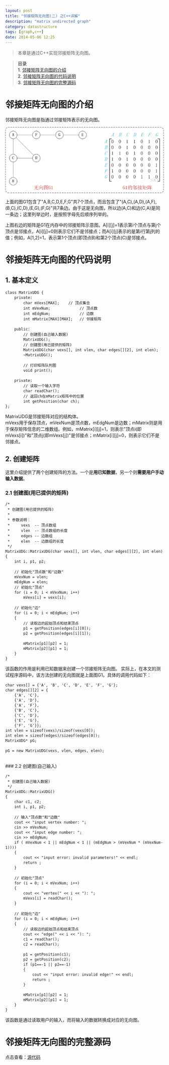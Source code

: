 ```yaml
---
layout: post
title: "邻接矩阵无向图(二) 之C++详解"
description: "matrix undirected graph"
category: datastructure
tags: [graph,c++]
date: 2014-05-06 12:25
---
```


> 本章是通过C++实现邻接矩阵无向图。

> **目录**  
> **1**. [邻接矩阵无向图的介绍](#anchor1)  
> **2**. [邻接矩阵无向图的代码说明](#anchor2)  
> **3**. [邻接矩阵无向图的完整源码](#anchor3)  


<a name="anchor1"></a>
# 邻接矩阵无向图的介绍

邻接矩阵无向图是指通过邻接矩阵表示的无向图。

![img](/media/pic/datastruct_algrithm/graph/basic/05.jpg)

上面的图G1包含了"A,B,C,D,E,F,G"共7个顶点，而且包含了"(A,C),(A,D),(A,F),(B,C),(C,D),(E,G),(F,G)"共7条边。由于这是无向图，所以边(A,C)和边(C,A)是同一条边；这里列举边时，是按照字母先后顺序列举的。

上图右边的矩阵是G1在内存中的邻接矩阵示意图。A[i][j]=1表示第i个顶点与第j个顶点是邻接点，A[i][j]=0则表示它们不是邻接点；而A[i][j]表示的是第i行第j列的值；例如，A[1,2]=1，表示第1个顶点(即顶点B)和第2个顶点(C)是邻接点。



<a name="anchor2"></a>
# 邻接矩阵无向图的代码说明


## 1. 基本定义

    class MatrixUDG {
        private:
            char mVexs[MAX];    // 顶点集合
            int mVexNum;             // 顶点数
            int mEdgNum;             // 边数
            int mMatrix[MAX][MAX];   // 邻接矩阵

        public:
            // 创建图(自己输入数据)
            MatrixUDG();
            // 创建图(用已提供的矩阵)
            MatrixUDG(char vexs[], int vlen, char edges[][2], int elen);
            ~MatrixUDG();

            // 打印矩阵队列图
            void print();

        private:
            // 读取一个输入字符
            char readChar();
            // 返回ch在mMatrix矩阵中的位置
            int getPosition(char ch);
    };

MatrixUDG是邻接矩阵对应的结构体。  
mVexs用于保存顶点，mVexNum是顶点数，mEdgNum是边数；mMatrix则是用于保存矩阵信息的二维数组。例如，mMatrix[i][j]=1，则表示"顶点i(即mVexs[i])"和"顶点j(即mVexs[j])"是邻接点；mMatrix[i][j]=0，则表示它们不是邻接点。


## 2. 创建矩阵

这里介绍提供了两个创建矩阵的方法。一个是**用已知数据**，另一个则**需要用户手动输入数据**。

### 2.1 创建图(用已提供的矩阵)

    /*
     * 创建图(用已提供的矩阵)
     *
     * 参数说明：
     *     vexs  -- 顶点数组
     *     vlen  -- 顶点数组的长度
     *     edges -- 边数组
     *     elen  -- 边数组的长度
     */
    MatrixUDG::MatrixUDG(char vexs[], int vlen, char edges[][2], int elen)
    {
        int i, p1, p2;
        
        // 初始化"顶点数"和"边数"
        mVexNum = vlen;
        mEdgNum = elen;
        // 初始化"顶点"
        for (i = 0; i < mVexNum; i++)
            mVexs[i] = vexs[i];

        // 初始化"边"
        for (i = 0; i < mEdgNum; i++)
        {
            // 读取边的起始顶点和结束顶点
            p1 = getPosition(edges[i][0]);
            p2 = getPosition(edges[i][1]);

            mMatrix[p1][p2] = 1;
            mMatrix[p2][p1] = 1;
        }
    }

该函数的作用是利用已知数据来创建一个邻接矩阵无向图。 实际上，在本文的测试程序源码中，该方法创建的无向图就是上面图G1。具体的调用代码如下：

    char vexs[] = {'A', 'B', 'C', 'D', 'E', 'F', 'G'};
    char edges[][2] = {
        {'A', 'C'}, 
        {'A', 'D'}, 
        {'A', 'F'}, 
        {'B', 'C'}, 
        {'C', 'D'}, 
        {'E', 'G'}, 
        {'F', 'G'}};
    int vlen = sizeof(vexs)/sizeof(vexs[0]);
    int elen = sizeof(edges)/sizeof(edges[0]);
    MatrixUDG* pG;

    pG = new MatrixUDG(vexs, vlen, edges, elen);



<br/>
### 2.2 创建图(自己输入)

    /* 
     * 创建图(自己输入数据)
     */
    MatrixUDG::MatrixUDG()
    {
        char c1, c2;
        int i, p1, p2;
        
        // 输入"顶点数"和"边数"
        cout << "input vertex number: ";
        cin >> mVexNum;
        cout << "input edge number: ";
        cin >> mEdgNum;
        if ( mVexNum < 1 || mEdgNum < 1 || (mEdgNum > (mVexNum * (mVexNum-1))))
        {
            cout << "input error: invalid parameters!" << endl;
            return ;
        }
        
        // 初始化"顶点"
        for (i = 0; i < mVexNum; i++)
        {
            cout << "vertex(" << i << "): ";
            mVexs[i] = readChar();
        }

        // 初始化"边"
        for (i = 0; i < mEdgNum; i++)
        {
            // 读取边的起始顶点和结束顶点
            cout << "edge(" << i << "): ";
            c1 = readChar();
            c2 = readChar();

            p1 = getPosition(c1);
            p2 = getPosition(c2);
            if (p1==-1 || p2==-1)
            {
                cout << "input error: invalid edge!" << endl;
                return ;
            }

            mMatrix[p1][p2] = 1;
            mMatrix[p2][p1] = 1;
        }
    }

该函数是通过读取用户的输入，而将输入的数据转换成对应的无向图。




<a name="anchor3"></a>
# 邻接矩阵无向图的完整源码

点击查看：[源代码][link_source_code]


[link_graph_thesis_todo]:  /2014/05/05/graph-thesis/
[link_source_code]: https://github.com/wangkuiwu/datastructs_and_algorithm/blob/master/source/graph/basic/udg/cplus/MatrixUDG.cpp
